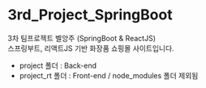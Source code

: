 # 3rd_Project_SpringBoot
3차 팀프로젝트 벨앙주 (SpringBoot & ReactJS)
<br>
스프링부트, 리액트JS 기반 화장품 쇼핑몰 사이트입니다.
<br>
 - project 폴더 : Back-end 
 - project_rt 폴더 : Front-end / node_modules 폴더 제외됨 
